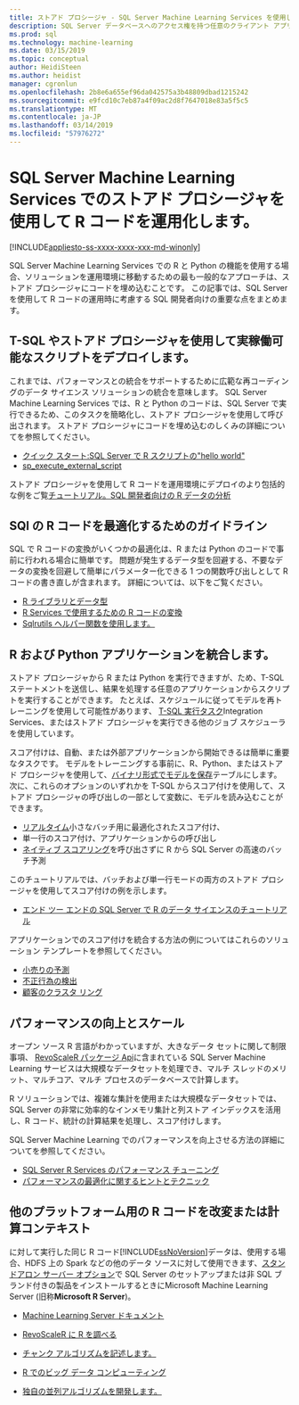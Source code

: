 ```yaml
---
title: ストアド プロシージャ - SQL Server Machine Learning Services を使用して R コードを運用化します。
description: SQL Server データベースへのアクセス権を持つ任意のクライアント アプリケーションで使用できるようにする SQL Server ストアド プロシージャで R 言語のコードを埋め込みます。
ms.prod: sql
ms.technology: machine-learning
ms.date: 03/15/2019
ms.topic: conceptual
author: HeidiSteen
ms.author: heidist
manager: cgronlun
ms.openlocfilehash: 2b8e6a655ef96da042575a3b48809dbad1215242
ms.sourcegitcommit: e9fcd10c7eb87a4f09ac2d8f7647018e83a5f5c5
ms.translationtype: MT
ms.contentlocale: ja-JP
ms.lasthandoff: 03/14/2019
ms.locfileid: "57976272"
---
```

# <a name="operationalize-r-code-using-stored-procedures-in-sql-server-machine-learning-services"></a>SQL Server Machine Learning Services でのストアド プロシージャを使用して R コードを運用化します。
[!INCLUDE[appliesto-ss-xxxx-xxxx-xxx-md-winonly](../../includes/appliesto-ss-xxxx-xxxx-xxx-md-winonly.md)]

SQL Server Machine Learning Services での R と Python の機能を使用する場合、ソリューションを運用環境に移動するための最も一般的なアプローチは、ストアド プロシージャにコードを埋め込むことです。 この記事では、SQL Server を使用して R コードの運用時に考慮する SQL 開発者向けの重要な点をまとめます。

## <a name="deploy-production-ready-script-using-t-sql-and-stored-procedures"></a>T-SQL やストアド プロシージャを使用して実稼働可能なスクリプトをデプロイします。

これまでは、パフォーマンスとの統合をサポートするために広範な再コーディングのデータ サイエンス ソリューションの統合を意味します。 SQL Server Machine Learning Services では、R と Python のコードは、SQL Server で実行できるため、このタスクを簡略化し、ストアド プロシージャを使用して呼び出されます。 ストアド プロシージャにコードを埋め込むのしくみの詳細についてを参照してください。

+ [クイック スタート:SQL Server で R スクリプトの"hello world"](../../advanced-analytics/tutorials//quickstart-r-run-using-tsql.md)
+ [sp_execute_external_script](../../relational-databases/system-stored-procedures/sp-execute-external-script-transact-sql.md)

ストアド プロシージャを使用して R コードを運用環境にデプロイのより包括的な例をご覧[チュートリアル。SQL 開発者向けの R データの分析](../../advanced-analytics/tutorials/sqldev-in-database-r-for-sql-developers.md)

## <a name="guidelines-for-optimizing-r-code-for-sql"></a>SQl の R コードを最適化するためのガイドライン

SQL で R コードの変換がいくつかの最適化は、R または Python のコードで事前に行われる場合に簡単です。 問題が発生するデータ型を回避する、不要なデータの変換を回避して簡単にパラメーター化できる 1 つの関数呼び出しとして R コードの書き直しが含まれます。 詳細については、以下をご覧ください。

+ [R ライブラリとデータ型](r-libraries-and-data-types.md)
+ [R Services で使用するための R コードの変換](converting-r-code-for-use-in-sql-server.md)
+ [Sqlrutils ヘルパー関数を使用します。](ref-r-sqlrutils.md)

## <a name="integrate-r-and-python-with-applications"></a>R および Python アプリケーションを統合します。

ストアド プロシージャから R または Python を実行できますが、ため、T-SQL ステートメントを送信し、結果を処理する任意のアプリケーションからスクリプトを実行することができます。 たとえば、スケジュールに従ってモデルを再トレーニングを使用して可能性があります、 [T-SQL 実行タスク](https://docs.microsoft.com/sql/integration-services/control-flow/execute-t-sql-statement-task)Integration Services、またはストアド プロシージャを実行できる他のジョブ スケジューラを使用しています。

スコア付けは、自動、または外部アプリケーションから開始できるは簡単に重要なタスクです。 モデルをトレーニングする事前に、R、Python、またはストアド プロシージャを使用して、[バイナリ形式でモデルを保存](../tutorials/walkthrough-build-and-save-the-model.md)テーブルにします。 次に、これらのオプションのいずれかを T-SQL からスコア付けを使用して、ストアド プロシージャの呼び出しの一部として変数に、モデルを読み込むことができます。

+ [リアルタイム](../real-time-scoring.md)小さなバッチ用に最適化されたスコア付け、
+ 単一行のスコア付け、アプリケーションからの呼び出し
+ [ネイティブ スコアリング](../sql-native-scoring.md)を呼び出さずに R から SQL Server の高速のバッチ予測

このチュートリアルでは、バッチおよび単一行モードの両方のストアド プロシージャを使用してスコア付けの例を示します。

+ [エンド ツー エンドの SQL Server で R のデータ サイエンスのチュートリアル](../tutorials/walkthrough-data-science-end-to-end-walkthrough.md)

アプリケーションでのスコア付けを統合する方法の例についてはこれらのソリューション テンプレートを参照してください。

+ [小売りの予測](https://github.com/Microsoft/SQL-Server-R-Services-Samples/blob/master/RetailForecasting/Introduction.md)
+ [不正行為の検出](https://github.com/Microsoft/r-server-fraud-detection)
+ [顧客のクラスタ リング](https://github.com/Microsoft/sql-server-samples/tree/master/samples/features/r-services/getting-started/customer-clustering)

## <a name="boost-performance-and-scale"></a>パフォーマンスの向上とスケール

オープン ソース R 言語がわかっていますが、大きなデータ セットに関して制限事項、 [RevoScaleR パッケージ Api](ref-r-revoscaler.md)に含まれている SQL Server Machine Learning サービスは大規模なデータセットを処理でき、マルチ スレッドのメリット、マルチコア、マルチ プロセスのデータベースで計算します。

R ソリューションでは、複雑な集計を使用または大規模なデータセットでは、SQL Server の非常に効率的なインメモリ集計と列ストア インデックスを活用し、R コード、統計の計算結果を処理し、スコア付けします。

SQL Server Machine Learning でのパフォーマンスを向上させる方法の詳細についてを参照してください。

+ [SQL Server R Services のパフォーマンス チューニング](../../advanced-analytics/r/sql-server-r-services-performance-tuning.md)
+ [パフォーマンスの最適化に関するヒントとテクニック](https://gallery.cortanaintelligence.com/Tutorial/SQL-Server-Optimization-Tips-and-Tricks-for-Analytics-Services)

## <a name="adapt-r-code-for-other-platforms-or-compute-contexts"></a>他のプラットフォーム用の R コードを改変または計算コンテキスト

に対して実行した同じ R コード[!INCLUDE[ssNoVersion](../../includes/ssnoversion-md.md)]データは、使用する場合、HDFS 上の Spark などの他のデータ ソースに対して使用できます、[スタンドアロン サーバー オプション](../install/sql-machine-learning-standalone-windows-install.md)で SQL Server のセットアップまたは非 SQL ブランド付きの製品をインストールするときにMicrosoft Machine Learning Server (旧称**Microsoft R Server**)。

+ [Machine Learning Server ドキュメント](https://docs.microsoft.com/r-server/)

+ [RevoScaleR に R を調べる](https://docs.microsoft.com/r-server/r/tutorial-r-to-revoscaler)

+ [チャンク アルゴリズムを記述します。](https://docs.microsoft.com/r-server/r/how-to-developer-write-chunking-algorithms)

+ [R でのビッグ データ コンピューティング](https://docs.microsoft.com/r-server/r/tutorial-large-data-tips)

+ [独自の並列アルゴリズムを開発します。](https://docs.microsoft.com/r-server/r-reference/revopemar/pemar)

